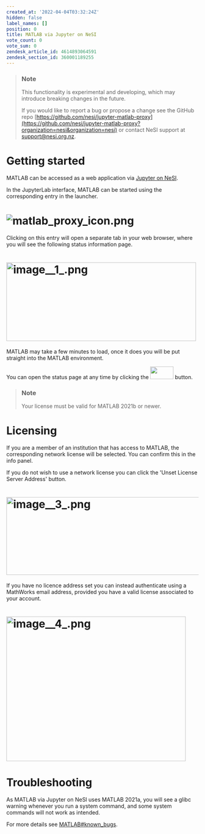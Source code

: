 ```yaml
---
created_at: '2022-04-04T03:32:24Z'
hidden: false
label_names: []
position: 0
title: MATLAB via Jupyter on NeSI
vote_count: 0
vote_sum: 0
zendesk_article_id: 4614893064591
zendesk_section_id: 360001189255
---
```


> ### Note
>
> This functionality is experimental and developing, which may introduce
> breaking changes in the future.
>
> If you would like to report a bug or propose a change see the GitHub
> repo
> [https://github.com/nesi/jupyter-matlab-proxy](https://github.com/nesi/jupyter-matlab-proxy?organization=nesi&organization=nesi)
> or contact NeSI support at <support@nesi.org.nz>.

# Getting started

MATLAB can be accessed as a web application via [Jupyter on
NeSI](https://support.nesi.org.nz/hc/en-gb/articles/360001555615).

In the JupyterLab interface, MATLAB can be started using the
corresponding entry in the launcher.

# ![matlab\_proxy\_icon.png](../includes/matlab_proxy_icon.png)

Clicking on this entry will open a separate tab in your web browser,
where you will see the following status information page.

# <img src="../includes/image__1_.png" alt="image__1_.png" width="497" height="206" />

MATLAB may take a few minutes to load, once it does you will be put
straight into the MATLAB environment. 

You can open the status page at any time by clicking the
[<img src="../includes/tools_icon.png" width="61" height="33" />](https://github.com/mathworks/jupyter-matlab-proxy/raw/main/img/tools_icon.png)
button.

> ### Note
>
> Your license must be valid for MATLAB 2021b or newer.

# Licensing

If you are a member of an institution that has access to MATLAB, the
corresponding network license will be selected. You can confirm this in
the info panel.

If you do not wish to use a network license you can click the 'Unset
License Server Address' button.

# <img src="../includes/image__3_.png" alt="image__3_.png" width="517" height="204" />

If you have no licence address set you can instead authenticate using a
MathWorks email address, provided you have a valid license associated to
your account.

# <img src="../includes/image__4_.png" alt="image__4_.png" width="470" height="379" />

# Troubleshooting

As MATLAB via Jupyter on NeSI uses MATLAB 2021a, you will see a glibc
warning whenever you run a system command, and some system commands will
not work as intended.

For more details see
[MATLAB\#known\_bugs](https://support.nesi.org.nz/hc/en-gb/articles/212639047#known_bugs).

 

 
